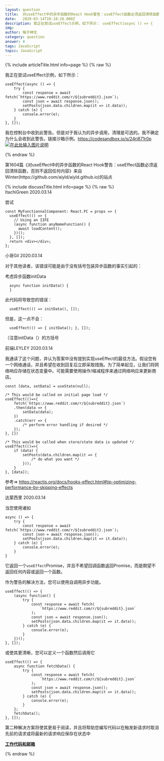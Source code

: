 ```yaml
---
layout: question
title:  对useEffect中的异步函数的React Hook警告：useEffect函数必须返回清除函数，否则不返回任何内容
date:   2020-03-14T10:18:26.000Z
description: 我正在尝试useEffect示例，如下所示： useEffect(async () => {    try {        const re...
img: 
author: 猴子神无
category: question
answer: 4
tags: JavaScript
topic: JavaScript
---
```

<div class="article-root">
  <div class="article">
    {% include articleTitle.html info=page %}
    {% raw %}
    <div class="article-content"><p><font style="vertical-align: inherit;"><font style="vertical-align: inherit;">我正在尝试useEffect示例，如下所示： </font></font></p>

<p></p><div class="snippet" data-lang="js" data-hide="false" data-console="true" data-babel="false">
<div class="snippet-code">
<pre class="snippet-code-js lang-js prettyprint-override"><code>useEffect(async () =&gt; {<font></font>
    try {<font></font>
        const response = await fetch(`https://www.reddit.com/r/${subreddit}.json`);<font></font>
        const json = await response.json();<font></font>
        setPosts(json.data.children.map(it =&gt; it.data));<font></font>
    } catch (e) {<font></font>
        console.error(e);<font></font>
    }<font></font>
}, []);</code></pre>
</div>
</div>
<p></p>

<p><font style="vertical-align: inherit;"><font style="vertical-align: inherit;">我在控制台中收到此警告。</font><font style="vertical-align: inherit;">但是对于我认为的异步调用，清理是可选的。</font><font style="vertical-align: inherit;">我不确定为什么会收到此警告。</font><font style="vertical-align: inherit;">链接沙箱示例。</font></font><a href="https://codesandbox.io/s/24rj871r0p" rel="noreferrer"><font style="vertical-align: inherit;"><font style="vertical-align: inherit;">https://codesandbox.io/s/24rj871r0p</font></font></a>
<a href="https://www.samyoc.com//uploads/users/16782/images/thumbnails/1584181105961.png" data-src="https://www.samyoc.com//uploads/users/16782/images/1584181105961.png" rel="noreferrer"><img src="https://i.stack.imgur.com/YFRR5.png" alt="在此处输入图片说明"></a></p></div>
    {% endraw %}
  </div>
  <p class="winter_mark">第1604篇《对useEffect中的异步函数的React Hook警告：useEffect函数必须返回清除函数，否则不返回任何内容》来自Winter(https://github.com/aiyld/aiyld.github.io)的站点</p>
  <div class="discuss-wrapper">
    {% include discussTitle.html info=page %}
    {% raw %}
    <div class="discuss-item">
        <div class="discuss-parent">
          <div class="discuss-meta">
            <span class="discuss-user">ItachiGreen</span>
            <span class="discuss-time">2020.03.14</span>
          </div>
          <div class="discuss-comment"><p><font style="vertical-align: inherit;"><font style="vertical-align: inherit;">尝试</font></font></p>

<p></p><div class="snippet" data-lang="js" data-hide="false" data-console="true" data-babel="false">
<div class="snippet-code">
<pre class="snippet-code-html lang-html prettyprint-override"><code>const MyFunctionnalComponent: React.FC = props =&gt; {<font></font>
  useEffect(() =&gt; {<font></font>
    // Using an IIFE<font></font>
    (async function anyNameFunction() {<font></font>
      await loadContent();<font></font>
    })();<font></font>
  }, []);<font></font>
  return &lt;div&gt;&lt;/div&gt;;<font></font>
};</code></pre>
</div>
</div>
<p></p></div>
        </div></div><div class="discuss-item">
        <div class="discuss-parent">
          <div class="discuss-meta">
            <span class="discuss-user">小哥Gil</span>
            <span class="discuss-time">2020.03.14</span>
          </div>
          <div class="discuss-comment"><p><font style="vertical-align: inherit;"><font style="vertical-align: inherit;">对于其他读者，该错误可能是由于没有括号包装异步函数的事实引起的：</font></font></p>

<p><font style="vertical-align: inherit;"><font style="vertical-align: inherit;">考虑异步函数initData</font></font></p>

<pre><code>  async function initData() {<font></font>
  }<font></font>
</code></pre>

<p><font style="vertical-align: inherit;"><font style="vertical-align: inherit;">此代码将导致您的错误：</font></font></p>

<pre><code>  useEffect(() =&gt; initData(), []);
</code></pre>

<p><font style="vertical-align: inherit;"><font style="vertical-align: inherit;">但是，这一点不会：</font></font></p>

<pre><code>  useEffect(() =&gt; { initData(); }, []);
</code></pre>

<p><font style="vertical-align: inherit;"><font style="vertical-align: inherit;">（注意initData（）的方括号</font></font></p></div>
        </div></div><div class="discuss-item">
        <div class="discuss-parent">
          <div class="discuss-meta">
            <span class="discuss-user">前端LEYLEY</span>
            <span class="discuss-time">2020.03.14</span>
          </div>
          <div class="discuss-comment"><p><font style="vertical-align: inherit;"><font style="vertical-align: inherit;">我通读了这个问题，并认为答案中没有提到实现useEffect的最佳方法。</font><font style="vertical-align: inherit;">假设您有一个网络通话，并且希望在收到回复后立即采取措施。</font><font style="vertical-align: inherit;">为了简单起见，让我们将网络响应存储在状态变量中。</font><font style="vertical-align: inherit;">可能需要使用操作/缩减程序来通过网络响应来更新商店。</font></font></p>

<pre><code>const [data, setData] = useState(null);<font></font>
<font></font>
/* This would be called on initial page load */<font></font>
useEffect(()=&gt;{<font></font>
    fetch(`https://www.reddit.com/r/${subreddit}.json`)<font></font>
    .then(data =&gt; {<font></font>
        setData(data);<font></font>
    })<font></font>
    .catch(err =&gt; {<font></font>
        /* perform error handling if desired */<font></font>
    });<font></font>
}, [])<font></font>
<font></font>
/* This would be called when store/state data is updated */<font></font>
useEffect(()=&gt;{<font></font>
    if (data) {<font></font>
        setPosts(data.children.map(it =&gt; {<font></font>
            /* do what you want */<font></font>
        }));<font></font>
    }<font></font>
}, [data]);<font></font>
</code></pre>

<p><font style="vertical-align: inherit;"><font style="vertical-align: inherit;">参考=&gt; </font></font><a href="https://reactjs.org/docs/hooks-effect.html#tip-optimizing-performance-by-skipping-effects" rel="noreferrer"><font style="vertical-align: inherit;"><font style="vertical-align: inherit;">https://reactjs.org/docs/hooks-effect.html#tip-optimizing-performance-by-skipping-effects</font></font></a></p></div>
        </div></div><div class="discuss-item">
        <div class="discuss-parent">
          <div class="discuss-meta">
            <span class="discuss-user">达蒙西里</span>
            <span class="discuss-time">2020.03.14</span>
          </div>
          <div class="discuss-comment"><p><font style="vertical-align: inherit;"><font style="vertical-align: inherit;">当您使用诸如</font></font></p>

<pre><code>async () =&gt; {<font></font>
    try {<font></font>
        const response = await fetch(`https://www.reddit.com/r/${subreddit}.json`);<font></font>
        const json = await response.json();<font></font>
        setPosts(json.data.children.map(it =&gt; it.data));<font></font>
    } catch (e) {<font></font>
        console.error(e);<font></font>
    }<font></font>
}<font></font>
</code></pre>

<p><font style="vertical-align: inherit;"><font style="vertical-align: inherit;">它返回一个</font></font><code>useEffect</code><font style="vertical-align: inherit;"><font style="vertical-align: inherit;">Promise，</font><font style="vertical-align: inherit;">并且</font><font style="vertical-align: inherit;">不希望回调函数返回Promise，而是期望不返回任何内容或返回一个函数。</font></font></p>

<p><font style="vertical-align: inherit;"><font style="vertical-align: inherit;">作为警告的解决方法，您可以使用自调用异步功能。</font></font></p>

<pre><code>useEffect(() =&gt; {<font></font>
    (async function() {<font></font>
        try {<font></font>
            const response = await fetch(<font></font>
                `https://www.reddit.com/r/${subreddit}.json`<font></font>
            );<font></font>
            const json = await response.json();<font></font>
            setPosts(json.data.children.map(it =&gt; it.data));<font></font>
        } catch (e) {<font></font>
            console.error(e);<font></font>
        }<font></font>
    })();<font></font>
}, []);<font></font>
</code></pre>

<p><font style="vertical-align: inherit;"><font style="vertical-align: inherit;">或使其更清晰，您可以定义一个函数然后调用它</font></font></p>

<pre><code>useEffect(() =&gt; {<font></font>
    async function fetchData() {<font></font>
        try {<font></font>
            const response = await fetch(<font></font>
                `https://www.reddit.com/r/${subreddit}.json`<font></font>
            );<font></font>
            const json = await response.json();<font></font>
            setPosts(json.data.children.map(it =&gt; it.data));<font></font>
        } catch (e) {<font></font>
            console.error(e);<font></font>
        }<font></font>
    };<font></font>
    fetchData();<font></font>
}, []);<font></font>
</code></pre>

<p><font style="vertical-align: inherit;"><font style="vertical-align: inherit;">第二种解决方案将使其更易于阅读，并且将帮助您编写代码以在触发新请求时取消先前的请求或将最新的请求响应保存在状态中</font></font></p>

<p><strong><a href="https://codesandbox.io/s/jpknv0kyn9" rel="noreferrer"><font style="vertical-align: inherit;"><font style="vertical-align: inherit;">工作代码和邮箱</font></font></a></strong></p></div>
        </div></div>
    {% endraw %}
  </div>
<div>
